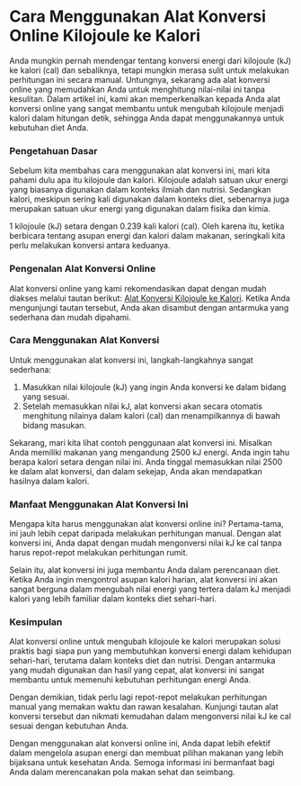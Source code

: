 Cara Menggunakan Alat Konversi Online Kilojoule ke Kalori
=========================================================

Anda mungkin pernah mendengar tentang konversi energi dari kilojoule (kJ) ke kalori (cal) dan sebaliknya, tetapi mungkin merasa sulit untuk melakukan perhitungan ini secara manual. Untungnya, sekarang ada alat konversi online yang memudahkan Anda untuk menghitung nilai-nilai ini tanpa kesulitan. Dalam artikel ini, kami akan memperkenalkan kepada Anda alat konversi online yang sangat membantu untuk mengubah kilojoule menjadi kalori dalam hitungan detik, sehingga Anda dapat menggunakannya untuk kebutuhan diet Anda.

### Pengetahuan Dasar

Sebelum kita membahas cara menggunakan alat konversi ini, mari kita pahami dulu apa itu kilojoule dan kalori. Kilojoule adalah satuan ukur energi yang biasanya digunakan dalam konteks ilmiah dan nutrisi. Sedangkan kalori, meskipun sering kali digunakan dalam konteks diet, sebenarnya juga merupakan satuan ukur energi yang digunakan dalam fisika dan kimia.

1 kilojoule (kJ) setara dengan 0.239 kali kalori (cal). Oleh karena itu, ketika berbicara tentang asupan energi dan kalori dalam makanan, seringkali kita perlu melakukan konversi antara keduanya.

### Pengenalan Alat Konversi Online

Alat konversi online yang kami rekomendasikan dapat dengan mudah diakses melalui tautan berikut: [Alat Konversi Kilojoule ke Kalori](https://www.onlinecalculatorsfree.com/id/convert/kilojoules-to-calories.html). Ketika Anda mengunjungi tautan tersebut, Anda akan disambut dengan antarmuka yang sederhana dan mudah dipahami.

### Cara Menggunakan Alat Konversi

Untuk menggunakan alat konversi ini, langkah-langkahnya sangat sederhana:

1. Masukkan nilai kilojoule (kJ) yang ingin Anda konversi ke dalam bidang yang sesuai.
2. Setelah memasukkan nilai kJ, alat konversi akan secara otomatis menghitung nilainya dalam kalori (cal) dan menampilkannya di bawah bidang masukan.

Sekarang, mari kita lihat contoh penggunaan alat konversi ini. Misalkan Anda memiliki makanan yang mengandung 2500 kJ energi. Anda ingin tahu berapa kalori setara dengan nilai ini. Anda tinggal memasukkan nilai 2500 ke dalam alat konversi, dan dalam sekejap, Anda akan mendapatkan hasilnya dalam kalori.

### Manfaat Menggunakan Alat Konversi Ini

Mengapa kita harus menggunakan alat konversi online ini? Pertama-tama, ini jauh lebih cepat daripada melakukan perhitungan manual. Dengan alat konversi ini, Anda dapat dengan mudah mengonversi nilai kJ ke cal tanpa harus repot-repot melakukan perhitungan rumit.

Selain itu, alat konversi ini juga membantu Anda dalam perencanaan diet. Ketika Anda ingin mengontrol asupan kalori harian, alat konversi ini akan sangat berguna dalam mengubah nilai energi yang tertera dalam kJ menjadi kalori yang lebih familiar dalam konteks diet sehari-hari.

### Kesimpulan

Alat konversi online untuk mengubah kilojoule ke kalori merupakan solusi praktis bagi siapa pun yang membutuhkan konversi energi dalam kehidupan sehari-hari, terutama dalam konteks diet dan nutrisi. Dengan antarmuka yang mudah digunakan dan hasil yang cepat, alat konversi ini sangat membantu untuk memenuhi kebutuhan perhitungan energi Anda.

Dengan demikian, tidak perlu lagi repot-repot melakukan perhitungan manual yang memakan waktu dan rawan kesalahan. Kunjungi tautan alat konversi tersebut dan nikmati kemudahan dalam mengonversi nilai kJ ke cal sesuai dengan kebutuhan Anda.

Dengan menggunakan alat konversi online ini, Anda dapat lebih efektif dalam mengelola asupan energi dan membuat pilihan makanan yang lebih bijaksana untuk kesehatan Anda. Semoga informasi ini bermanfaat bagi Anda dalam merencanakan pola makan sehat dan seimbang.